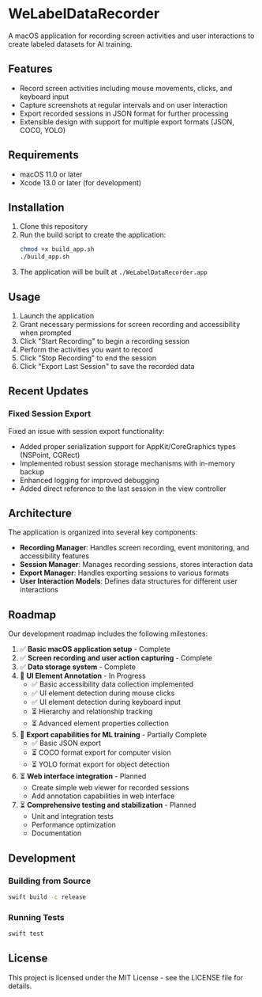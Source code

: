 # WeLabelDataRecorder

A macOS application for recording screen activities and user interactions to create labeled datasets for AI training.

## Features

- Record screen activities including mouse movements, clicks, and keyboard input
- Capture screenshots at regular intervals and on user interaction
- Export recorded sessions in JSON format for further processing
- Extensible design with support for multiple export formats (JSON, COCO, YOLO)

## Requirements

- macOS 11.0 or later
- Xcode 13.0 or later (for development)

## Installation

1. Clone this repository
2. Run the build script to create the application:
   ```bash
   chmod +x build_app.sh
   ./build_app.sh
   ```
3. The application will be built at `./WeLabelDataRecorder.app`

## Usage

1. Launch the application
2. Grant necessary permissions for screen recording and accessibility when prompted
3. Click "Start Recording" to begin a recording session
4. Perform the activities you want to record
5. Click "Stop Recording" to end the session
6. Click "Export Last Session" to save the recorded data

## Recent Updates

### Fixed Session Export

Fixed an issue with session export functionality:
- Added proper serialization support for AppKit/CoreGraphics types (NSPoint, CGRect)
- Implemented robust session storage mechanisms with in-memory backup
- Enhanced logging for improved debugging
- Added direct reference to the last session in the view controller

## Architecture

The application is organized into several key components:

- **Recording Manager**: Handles screen recording, event monitoring, and accessibility features
- **Session Manager**: Manages recording sessions, stores interaction data
- **Export Manager**: Handles exporting sessions to various formats
- **User Interaction Models**: Defines data structures for different user interactions

## Roadmap

Our development roadmap includes the following milestones:

1. ✅ **Basic macOS application setup** - Complete
2. ✅ **Screen recording and user action capturing** - Complete
3. ✅ **Data storage system** - Complete
4. 🔄 **UI Element Annotation** - In Progress
   - ✅ Basic accessibility data collection implemented
   - ✅ UI element detection during mouse clicks
   - ✅ UI element detection during keyboard input
   - ⏳ Hierarchy and relationship tracking
   - ⏳ Advanced element properties collection
5. 🔄 **Export capabilities for ML training** - Partially Complete
   - ✅ Basic JSON export
   - ⏳ COCO format export for computer vision
   - ⏳ YOLO format export for object detection
6. ⏳ **Web interface integration** - Planned
   - Create simple web viewer for recorded sessions
   - Add annotation capabilities in web interface
7. ⏳ **Comprehensive testing and stabilization** - Planned
   - Unit and integration tests
   - Performance optimization
   - Documentation

## Development

### Building from Source

```bash
swift build -c release
```

### Running Tests

```bash
swift test
```

## License

This project is licensed under the MIT License - see the LICENSE file for details. 